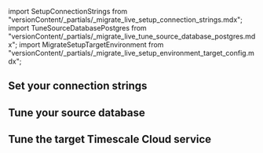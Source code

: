 import SetupConnectionStrings from "versionContent/_partials/_migrate_live_setup_connection_strings.mdx";
import TuneSourceDatabasePostgres from "versionContent/_partials/_migrate_live_tune_source_database_postgres.mdx";
import MigrateSetupTargetEnvironment from "versionContent/_partials/_migrate_live_setup_environment_target_config.mdx";


## Set your connection strings

<SetupConnectionStrings />

## Tune your source database
<Procedure>

<TuneSourceDatabasePostgres />

</Procedure>

## Tune the target Timescale Cloud service

<Procedure>

<MigrateSetupTargetEnvironment />

</Procedure>

[modify-parameters]: /use-timescale/:currentVersion/configuration/customize-configuration/#modify-basic-parameters
[mst-portal]: https://portal.managed.timescale.com/login
[tsc-portal]: https://console.cloud.timescale.com/
[configure-instance-parameters]: /use-timescale/:currentVersion/configuration/customize-configuration/#configure-database-parameters